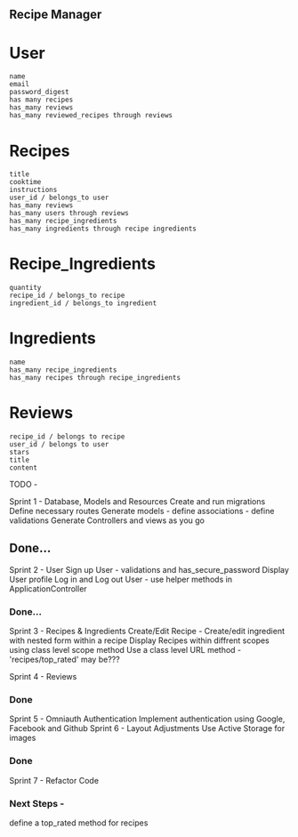 ## Recipe Manager

# User
	name
	email
	password_digest
	has many recipes
	has_many reviews
	has_many reviewed_recipes through reviews

# Recipes
	title
	cooktime
	instructions
	user_id / belongs_to user
	has_many reviews
	has_many users through reviews
	has_many recipe_ingredients
	has_many ingredients through recipe ingredients


# Recipe_Ingredients
	quantity
	recipe_id / belongs_to recipe
	ingredient_id / belongs_to ingredient	


# Ingredients
	name
	has_many recipe_ingredients
	has_many recipes through recipe_ingredients

# Reviews
	recipe_id / belongs to recipe
	user_id / belongs to user
	stars
	title
	content

TODO - 

Sprint 1 - Database, Models and Resources
	Create and run migrations
	Define necessary routes
	Generate models
		- define associations
		- define validations
	Generate Controllers and views as you go 
## Done...

Sprint 2 - User
	Sign up User
		- validations and has_secure_password
	Display User profile
	Log in and Log out User
		- use helper methods in ApplicationController
### Done...

Sprint 3 - Recipes & Ingredients
	Create/Edit Recipe
		- Create/edit ingredient with nested form within a recipe
	Display Recipes within diffrent scopes using class level scope method
	Use a class level URL method - 'recipes/top_rated' may be???

Sprint 4 - Reviews
### Done

Sprint 5 - Omniauth Authentication
	Implement authentication using Google, Facebook and Github
Sprint 6 - Layout Adjustments
	Use Active Storage for images
### Done

Sprint 7 - Refactor Code


### Next Steps -
define a top_rated method for recipes




